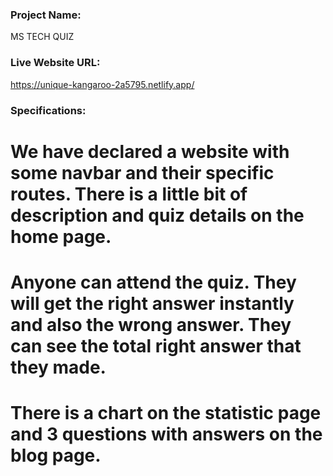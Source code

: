 ### Project Name:
MS TECH QUIZ

### Live Website URL:
https://unique-kangaroo-2a5795.netlify.app/

### Specifications:

# We have declared a website with some navbar and their specific routes. There is a little bit of description and quiz details on the home page.

# Anyone can attend the quiz. They will get the right answer instantly and also the wrong answer. They can see the total right answer that they made.

# There is a chart on the statistic page and 3 questions with answers on the blog page.